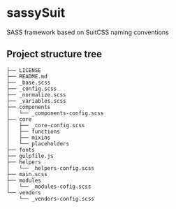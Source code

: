 sassySuit
=========

SASS framework based on SuitCSS naming conventions 


## Project structure tree 

    ├── LICENSE
    ├── README.md
    ├── _base.scss
    ├── _config.scss
    ├── _normalize.scss
    ├── _variables.scss
    ├── components
    │   └── _components-config.scss
    ├── core
    │   ├── _core-config.scss
    │   ├── functions
    │   ├── mixins
    │   └── placeholders
    ├── fonts
    ├── gulpfile.js
    ├── helpers
    │   └── _helpers-config.scss
    ├── main.scss
    ├── modules
    │   └── _modules-cofig.scss
    └── vendors
        └── _vendors-config.scss